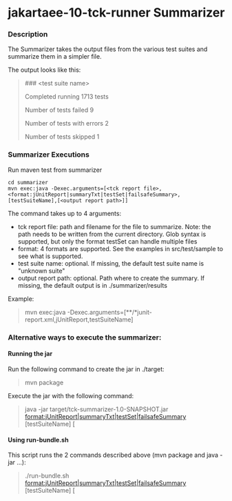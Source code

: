 # jakartaee-10-tck-runner Summarizer

### Description

The Summarizer takes the output files from the various test suites and summarize them in a simpler file.

The output looks like this: 

>\#\#\# <test suite name\>
>
>Completed running 1713 tests
>
>Number of tests failed 9
>
>Number of tests with errors 2
>
>Number of tests skipped 1


### Summarizer Executions

Run maven test from summarizer
    
    cd summarizer
    mvn exec:java -Dexec.arguments=[<tck report file>,<format:jUnitReport|summaryTxt|testSet|failsafeSummary>,[testSuiteName],[<output report path>]]

The command takes up to 4 arguments:
* tck report file: path and filename for the file to summarize. Note: the path needs to be written from the current directory. Glob syntax is supported, but only the format testSet can handle multiple files
* format: 4 formats are supported. See the examples in src/test/sample to see what is supported.
* test suite name: optional. If missing, the default test suite name is "unknown suite"
* output report path: optional. Path where to create the summary. If missing, the default output is in ./summarizer/results

Example:
>    mvn exec:java -Dexec.arguments=[**/*junit-report.xml,jUnitReport,testSuiteName]

###  Alternative ways to execute the summarizer:

#### Running the jar 

Run the following command to create the jar in ./target:

>   mvn package

Execute the jar with the following command:

>   java -jar target/tck-summarizer-1.0-SNAPSHOT.jar <tck report file> <format:jUnitReport|summaryTxt|testSet|failsafeSummary> [testSuiteName] [<output report path>

#### Using run-bundle.sh

This script runs the 2 commands described above (mvn package and java -jar ...):

>    ./run-bundle.sh <tck report file> <format:jUnitReport|summaryTxt|testSet|failsafeSummary> [testSuiteName] [<output report path>

